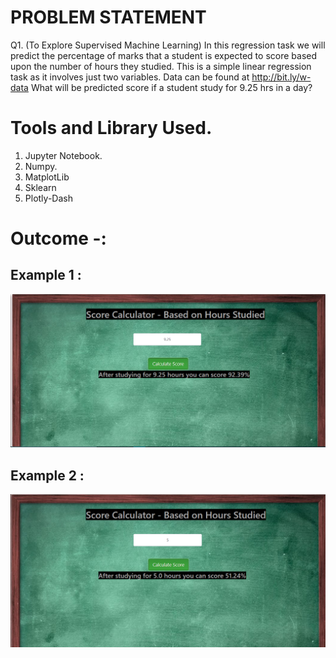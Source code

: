 # PROBLEM STATEMENT
Q1. (To Explore Supervised Machine Learning)
In this regression task we will predict the percentage of marks that a student is expected to score based upon the number of hours they studied. This is a simple linear regression task as it involves just two variables. Data can be found at http://bit.ly/w-data
What will be predicted score if a student study for 9.25 hrs in a day? 

# Tools and Library Used.
1. Jupyter Notebook.
2. Numpy.
3. MatplotLib
4. Sklearn
5. Plotly-Dash

# Outcome -:
## Example 1 :
 ![](images/web-app-1.png)
 ## Example 2 :
 ![](images/web-app-2.png)
